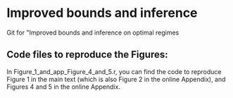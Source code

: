 # Improved bounds and inference
 Git for "Improved bounds and inference on optimal regimes

## Code files to reproduce the Figures:
In Figure_1_and_app_Figure_4_and_5.r, you can find the code to reproduce Figure 1 in the main text (which is also Figure 2 in the online Appendix), and Figures 4 and 5 in the online Appendix.
